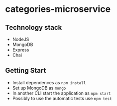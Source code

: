 # categories-microservice

## Technology stack
- NodeJS
- MongoDB
- Express
- Chai
## Getting Start
- Install dependences as `npm install`
- Set up MongoDB as `mongo`
- In another CLI start the application as `npm start`
- Possibly to use the automatic tests use `npm test`